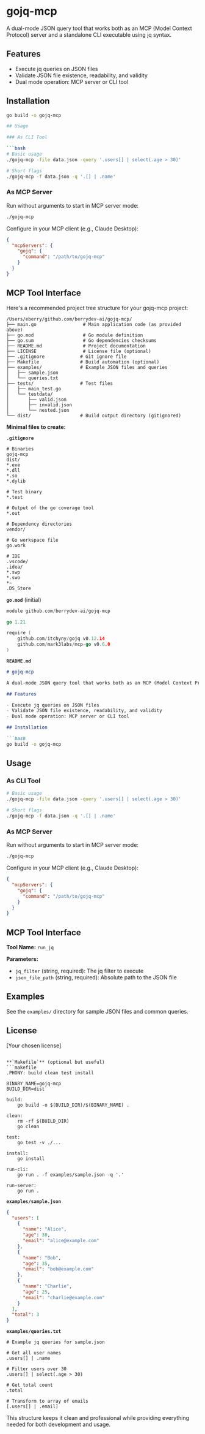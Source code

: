 # gojq-mcp

A dual-mode JSON query tool that works both as an MCP (Model Context Protocol) server and a standalone CLI executable using jq syntax.

## Features

- Execute jq queries on JSON files
- Validate JSON file existence, readability, and validity
- Dual mode operation: MCP server or CLI tool

## Installation
```bash
go build -o gojq-mcp

## Usage

### As CLI Tool

```bash
# Basic usage
./gojq-mcp -file data.json -query '.users[] | select(.age > 30)'

# Short flags
./gojq-mcp -f data.json -q '.[] | .name'
```

### As MCP Server

Run without arguments to start in MCP server mode:

```bash
./gojq-mcp
```

Configure in your MCP client (e.g., Claude Desktop):

```json
{
  "mcpServers": {
    "gojq": {
      "command": "/path/to/gojq-mcp"
    }
  }
}
```

## MCP Tool Interface
Here's a recommended project tree structure for your gojq-mcp project:

```
/Users/eberry/github.com/berrydev-ai/gojq-mcp/
├── main.go                 # Main application code (as provided above)
├── go.mod                  # Go module definition
├── go.sum                  # Go dependencies checksums
├── README.md               # Project documentation
├── LICENSE                 # License file (optional)
├── .gitignore             # Git ignore file
├── Makefile               # Build automation (optional)
├── examples/              # Example JSON files and queries
│   ├── sample.json
│   └── queries.txt
├── tests/                 # Test files
│   ├── main_test.go
│   └── testdata/
│       ├── valid.json
│       ├── invalid.json
│       └── nested.json
└── dist/                  # Build output directory (gitignored)
```

**Minimal files to create:**

**`.gitignore`**
```gitignore
# Binaries
gojq-mcp
dist/
*.exe
*.dll
*.so
*.dylib

# Test binary
*.test

# Output of the go coverage tool
*.out

# Dependency directories
vendor/

# Go workspace file
go.work

# IDE
.vscode/
.idea/
*.swp
*.swo
*~
.DS_Store
```

**`go.mod`** (initial)
```go
module github.com/berrydev-ai/gojq-mcp

go 1.21

require (
	github.com/itchyny/gojq v0.12.14
	github.com/mark3labs/mcp-go v0.6.0
)
```

**`README.md`**
```markdown
# gojq-mcp

A dual-mode JSON query tool that works both as an MCP (Model Context Protocol) server and a standalone CLI executable using jq syntax.

## Features

- Execute jq queries on JSON files
- Validate JSON file existence, readability, and validity
- Dual mode operation: MCP server or CLI tool

## Installation

```bash
go build -o gojq-mcp
```

## Usage

### As CLI Tool

```bash
# Basic usage
./gojq-mcp -file data.json -query '.users[] | select(.age > 30)'

# Short flags
./gojq-mcp -f data.json -q '.[] | .name'
```

### As MCP Server

Run without arguments to start in MCP server mode:

```bash
./gojq-mcp
```

Configure in your MCP client (e.g., Claude Desktop):

```json
{
  "mcpServers": {
    "gojq": {
      "command": "/path/to/gojq-mcp"
    }
  }
}
```

## MCP Tool Interface

**Tool Name:** `run_jq`

**Parameters:**
- `jq_filter` (string, required): The jq filter to execute
- `json_file_path` (string, required): Absolute path to the JSON file

## Examples

See the `examples/` directory for sample JSON files and common queries.

## License

[Your chosen license]
```

**`Makefile`** (optional but useful)
```makefile
.PHONY: build clean test install

BINARY_NAME=gojq-mcp
BUILD_DIR=dist

build:
	go build -o $(BUILD_DIR)/$(BINARY_NAME) .

clean:
	rm -rf $(BUILD_DIR)
	go clean

test:
	go test -v ./...

install:
	go install

run-cli:
	go run . -f examples/sample.json -q '.'

run-server:
	go run .
```

**`examples/sample.json`**
```json
{
  "users": [
    {
      "name": "Alice",
      "age": 30,
      "email": "alice@example.com"
    },
    {
      "name": "Bob",
      "age": 35,
      "email": "bob@example.com"
    },
    {
      "name": "Charlie",
      "age": 25,
      "email": "charlie@example.com"
    }
  ],
  "total": 3
}
```

**`examples/queries.txt`**
```
# Example jq queries for sample.json

# Get all user names
.users[] | .name

# Filter users over 30
.users[] | select(.age > 30)

# Get total count
.total

# Transform to array of emails
[.users[] | .email]
```

This structure keeps it clean and professional while providing everything needed for both development and usage.

